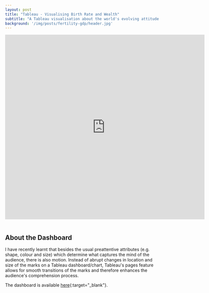 ```yaml
---
layout: post
title: "Tableau - Visualising Birth Rate and Wealth"
subtitle: "A Tableau visualisation about the world's evolving attitude towards child birth."
background: '/img/posts/fertility-gdp/header.jpg'
---
```


<center>
 <iframe width="650" 
         height="600" 
         src="https://user-images.githubusercontent.com/92810699/212928908-a40b4778-f483-4b5f-b686-7159f1e79c4d.mp4" 
         title="Showcase" 
         frameborder="0" 
         allow="accelerometer; autoplay; clipboard-write; encrypted-media; gyroscope; picture-in-picture" 
         allowfullscreen>
 </iframe>
</center>

<br>

## About the Dashboard

I have recently learnt that besides the usual preattentive attributes (e.g. shape, colour and size) which determine what captures the mind of the audience, there is also motion. Instead of abrupt changes in location and size of the marks on a Tableau dashboard/chart, Tableau's pages feature allows for smooth transitions of the marks and therefore enhances the audience's comprehension process.

The dashboard is available [here](https://public.tableau.com/app/profile/ziming.lin/viz/Transitions-EvolutionofMankind/MainDashboard){:target="_blank"}.
